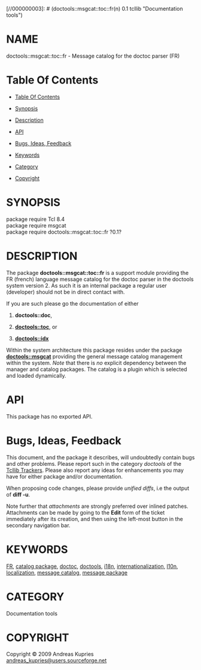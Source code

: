 
[//000000001]: # (doctools::msgcat::toc::fr - Documentation tools)
[//000000002]: # (Generated from file 'msgcat.inc' by tcllib/doctools with format 'markdown')
[//000000003]: # (doctools::msgcat::toc::fr(n) 0.1 tcllib "Documentation tools")

# NAME

doctools::msgcat::toc::fr - Message catalog for the doctoc parser (FR)

# <a name='toc'></a>Table Of Contents

  -  [Table Of Contents](#toc)

  -  [Synopsis](#synopsis)

  -  [Description](#section1)

  -  [API](#section2)

  -  [Bugs, Ideas, Feedback](#section3)

  -  [Keywords](#keywords)

  -  [Category](#category)

  -  [Copyright](#copyright)

# <a name='synopsis'></a>SYNOPSIS

package require Tcl 8.4  
package require msgcat  
package require doctools::msgcat::toc::fr ?0.1?  

# <a name='description'></a>DESCRIPTION

The package __doctools::msgcat::toc::fr__ is a support module providing the FR
(french) language message catalog for the doctoc parser in the doctools system
version 2. As such it is an internal package a regular user (developer) should
not be in direct contact with.

If you are such please go the documentation of either

  1. __doctools::doc__,

  1. __[doctools::toc](../doctools/doctoc.md)__, or

  1. __[doctools::idx](../doctools2idx/idx_container.md)__

Within the system architecture this package resides under the package
__[doctools::msgcat](../doctools2base/tcllib_msgcat.md)__ providing the general
message catalog management within the system. *Note* that there is *no* explicit
dependency between the manager and catalog packages. The catalog is a plugin
which is selected and loaded dynamically.

# <a name='section2'></a>API

This package has no exported API.

# <a name='section3'></a>Bugs, Ideas, Feedback

This document, and the package it describes, will undoubtedly contain bugs and
other problems. Please report such in the category *doctools* of the [Tcllib
Trackers](http://core.tcl.tk/tcllib/reportlist). Please also report any ideas
for enhancements you may have for either package and/or documentation.

When proposing code changes, please provide *unified diffs*, i.e the output of
__diff -u__.

Note further that *attachments* are strongly preferred over inlined patches.
Attachments can be made by going to the __Edit__ form of the ticket immediately
after its creation, and then using the left-most button in the secondary
navigation bar.

# <a name='keywords'></a>KEYWORDS

[FR](../../../../index.md#fr), [catalog
package](../../../../index.md#catalog_package),
[doctoc](../../../../index.md#doctoc),
[doctools](../../../../index.md#doctools), [i18n](../../../../index.md#i18n),
[internationalization](../../../../index.md#internationalization),
[l10n](../../../../index.md#l10n),
[localization](../../../../index.md#localization), [message
catalog](../../../../index.md#message_catalog), [message
package](../../../../index.md#message_package)

# <a name='category'></a>CATEGORY

Documentation tools

# <a name='copyright'></a>COPYRIGHT

Copyright &copy; 2009 Andreas Kupries <andreas_kupries@users.sourceforge.net>
